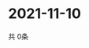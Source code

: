 # 2021-11-10
  共 0条

  <!-- BEGIN -->
  <!-- 最后更新时间Wed Nov 10 2021 19:03:00 GMT+0000 (Coordinated Universal Time) -->
  
  <!-- END -->
  
  
